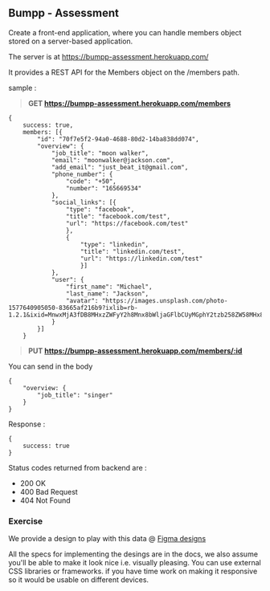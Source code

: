 ## Bumpp - Assessment

Create a front-end application, where you can handle members object stored on a server-based application.

The server is at https://bumpp-assessment.herokuapp.com/

It provides a REST API for the Members object on the /members path.

sample :

> **GET https://bumpp-assessment.herokuapp.com/members**

```
{
    success: true,
    members: [{
        "id": "70f7e5f2-94a0-4688-80d2-14ba838dd074",
        "overview": {
            "job_title": "moon walker",
            "email": "moonwalker@jackson.com",
            "add_email": "just_beat_it@gmail.com",
            "phone_number": {
                "code": "+50",
                "number": "165669534"
            },
            "social_links": [{
                "type": "facebook",
                "title": "facebook.com/test",
                "url": "https://facebook.com/test"
                },
                {
                    "type": "linkedin",
                    "title": "linkedin.com/test",
                    "url": "https://linkedin.com/test"
                    }]
            },
            "user": {
                "first_name": "Michael",
                "last_name": "Jackson",
                "avatar": "https://images.unsplash.com/photo-1577640905050-83665af216b9?ixlib=rb-1.2.1&ixid=MnwxMjA3fDB8MHxzZWFyY2h8Mnx8bWljaGFlbCUyMGphY2tzb258ZW58MHx8MHx8&auto=format&fit=crop&w=500&q=60"
            }
        }]
    }
```

> **PUT https://bumpp-assessment.herokuapp.com/members/:id**

You can send in the body

```
{
	"overview: {
		"job_title": "singer"
	}
}
```

Response :

```
{
    success: true
}
```

Status codes returned from backend are :

- 200 OK
- 400 Bad Request
- 404 Not Found

### Exercise

We provide a design to play with this data @ [Figma designs](https://www.figma.com/file/mkP9uv5A0kO3eY2msu128B/Bumpp-Web-Technical-Assessment?node-id=0:1)

All the specs for implementing the desings are in the docs, we also assume you'll be able to make it look nice i.e. visually pleasing. You can use external CSS libraries or frameworks. if you have time work on making it responsive so it would be usable on different devices.

